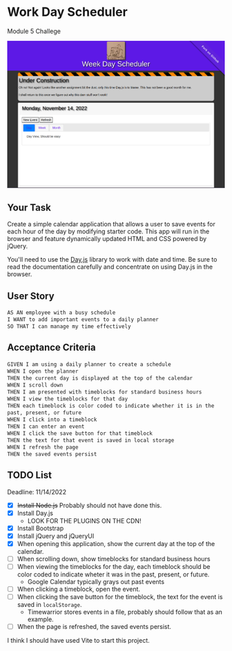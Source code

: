 # Work Day Scheduler

Module 5 Challege

![Work Day Scheduler](assets/images/work-day-scheduler.png)

## Your Task

Create a simple calendar application that allows a user to save events for each hour of the day by modifying starter code. This app will run in the browser and feature dynamically updated HTML and CSS powered by jQuery.

You'll need to use the [Day.js](https://day.js.org/en/) library to work with date and time. Be sure to read the documentation carefully and concentrate on using Day.js in the browser.

## User Story

```
AS AN employee with a busy schedule
I WANT to add important events to a daily planner
SO THAT I can manage my time effectively
```

## Acceptance Criteria

```
GIVEN I am using a daily planner to create a schedule
WHEN I open the planner
THEN the current day is displayed at the top of the calendar
WHEN I scroll down
THEN I am presented with timeblocks for standard business hours
WHEN I view the timeblocks for that day
THEN each timeblock is color coded to indicate whether it is in the past, present, or future
WHEN I click into a timeblock
THEN I can enter an event
WHEN I click the save button for that timeblock
THEN the text for that event is saved in local storage
WHEN I refresh the page
THEN the saved events persist
```

## TODO List

Deadline: 11/14/2022

* [x] ~~Install Node.js~~ Probably should not have done this.
* [x] Install Day.js
    - LOOK FOR THE PLUGINS ON THE CDN!
* [x] Install Bootstrap
* [x] Install jQuery and jQueryUI
* [x] When opening this application, show the current day at the top of the calendar.
* [ ] When scrolling down, show timeblocks for standard business hours
* [ ] When viewing the timeblocks for the day, each timeblock should be color coded to indicate wheter it was in the past, present, or future.
    - Google Calendar typically grays out past events
* [ ] When clicking a timeblock, open the event.
* [ ] When clicking the save button for the timeblock, the text for the event is saved in `localStorage`.
    - Timewarrior stores events in a file, probably should follow that as an example.
* [ ] When the page is refreshed, the saved events persist.

I think I should have used Vite to start this project.
